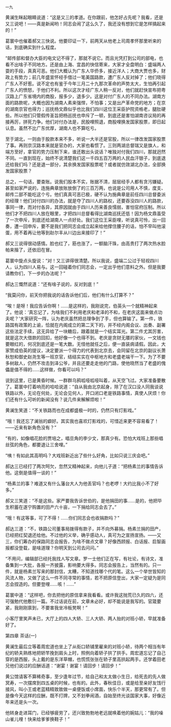    一九 

   黄澜生眯起眼睛说道：“这是又三的孝道。在你跟前，他怎好占先呢？我看，还是又三说吧！——真是新闻哟！同志会闹了这么久了，我还没有想到它是怎样搞起来的！”

   葛寰中也催着郝又三快说。他要印证一下，前两天从他老上司周孝怀那里听来的话，到底确实到什么程度。

   “邮传部和督办大臣的电文记不得了，那就不说它。而且光凭打到公司的部电，也看不出啥子不同地方。还是由上海、宜昌的快信寄来，大家才全盘明白：盛端两人耍的手段，真真可恶。他们大概认为广东人华侨多，接近洋人；大商大贾也多，财政上有势力；前几年盛宣怀经手借过一笔美国路款，遭广东人反对掉了；他们晓得广东人不好惹。说不定也有鉴于今年三月二十九那次革命的声势太大，生怕再引起广东人的愤怒，于他们不利。所以这次才经广东人稍一反对，他们就赶快宣布把粤汉路上广东省境内的商股，报多少，退多少。这是对付广东人的不同办法。湖南方面的路款呢，大概也因为湖南人素来强悍，不怕事；又是出产革命党的地方；在京的湖南京官也得力；巡抚杨文鼎似乎也比我们四川这位王采臣护院资格老，腿肚硬些。所以他们只管假传圣旨把杨巡抚也申斥了一顿，到底还是害怕湖南咨议局的再接再厉，拼死力争。他们对付办法是，民股哩照退，商股哩换发国家股票，即日起认息。虽然不比广东优厚，湖南人也不算吃亏。

   至于湖北，一则由于股款本来不多，听说一大半还是官股，所以一律改发国家股票了事。再则京汉路本来就是官办的，大家也看惯了。三则两湖总督瑞又是旗人，和端方至好，拿官的势力压制下来，谁还敢出头说话？唯独对付我们四川，那就迥然不同。一直到现在，始终不说清楚我们这一千四五百万两的人民血汗银子，到底退还给我们吗？还是退一部分，其余换发国家股票呢？或者就仿效湖北办法，全部换发国家股票？

   总之，一句话，要查账。说我们股本不实，账据不清，层层经手人都有贪污嫌疑。甚至如家严说的，连施典章放账放倒了的三百万两，也说是公司用人不慎，度支、邮传二部不能吃这个亏。他们真真可恶已极，硬不认为施典章是前任四川总督委派的经理！他们对付四川的办法，就是夺了四川人的路权，还要吞没四川人的路款，事同一律，而对付各异，其原因就由于四川人历来善良懦弱，害怕官府压制。所以他们才不把四川人放在眼里，才把四川总督看得比湖南巡抚还低！因为杨文鼎虽受了一次申斥，到底还给湖南人一点好处。我们这位王采臣哩，听说真可怜，出一回奏，遭一回申斥，要不是我们把同志会成立起来给他撑住腰子的话，怕不早叫他滚蛋，用不着再让他等到赵尔丰从川边出来接印了！”

   郝又三说得很动感情。脸也红了，筋也涨了，一额脑汗珠，由高贵打了两次热水脸帕来揩了，还依旧在冒。

   葛寰中旋点头旋说：“对！又三讲得很清楚。所以我说，盛端二公过于轻视四川人，认为四川人易与。这一回碰着你们同志会，一定出乎他们意料之外。但是我要请教你们，下一步的办法呢？”

   郝达三慨然说道：“还有啥子说的，反对到底！”

   “我莫问你，前天你把我说的话告诉他们后，他们有什么打算不？”

   “唉！是呀！我应告诉你啊！……是这样的，我刚说完，伯英头一个就精神起来了。他说：‘真忘记了，为啥我们不利用老庆和老泽的不和，在老庆这面来做点功夫呢？’大家研究一阵，认为老庆虽然把总理争到了手，但也算输了。第一件，铁路国有政策的上谕，恰就在内阁成立的第二天下的，并不经内阁会议、出奏、副署这些法定手续，这无异给了一块糖后，跟着就是一个结实耳光。第二件尤其厉害，就是这次大借款的回扣，他好像一个也得不到。老庆是贪财无餍的家伙，一文钱也要眼红的，何况到底还是一笔大数。无怪他就任之后，便一直装病请假。因此，大家赞成伯英的提议，决定要派一个得力的代表到北京去，会同留在北京的副议长萧秋恕和御史赵尧生等一班京官，结结实实在中枢地方和老盛老端干一下。为了不要多树敌人，仍然不攻击到泽公爷，并且还要走走他的门路，使他晓然当了老盛的傀儡是值不得的……这样做，你看可以吗？”

   说到这里，已是黄昏时候。一群群乌鸦呱哑呱哑叫着，从天空飞过。大家准备要散了。葛寰中打着响亮的哈哈说道：“自从我由北京起身，除了在汉口没人同我谈说铁路以外，无论在何处，无论会见何人，开口闭口老是铁路事情，真使人厌烦！你们还有什么可听的新闻没有？说几件来解解烦啦！”

   黄澜生笑道：“不关铁路而也在成都盛极一时的，仍然只有灯影戏。”

   “哦！我还忘了澜翁的癖好。其实我也喜欢灯影戏的，可惜近来更不容易看了！——近来有新角色没有？”

   “有的，如像唱花脸的贾培之，唱旦角的李少文，那真少有。恐怕大戏班上那些唱丝弦的角色，都要退让三舍哩。”

   “咦！有如此其高明吗？大戏班新近出了些什么好角，比如只说三庆会吧。”

   郝达三已经打了两次呵欠，忽然又精神起来，向他儿子道：“把杨素兰的事情告诉他。这倒是值得一谈的！”

   “杨素兰的事？难道又有什么藩台大人为他丢官吗？也老啰！大约比我小不了好多。”

   郝又三笑道：“不是这些。家严要我告诉世伯的，是他捐田的事……是的，他把毕生积蓄在遂宁购置的田产六十亩，一下捐给同志会去了。”

   “哦！有这等事，可了不得！……你们同志会也收捐款吗？”

   郝达三道：“不，铁路公司董事局拨得有款子，并不向外募捐。杨素兰捐的田产，已经把红契退还给他。不过他的义举，确乎感动人，真可为之宣扬宣扬。——又三，你们筹办的保路同志会报告，为啥不做点文章？好像西顾报、白话报、启智画报都没登载，是啥道理？你明天到公司去问问。”

   “不用问，编辑部已经托我找人写文章。罗一士他们正在写，有社论，有诗文，准备集到一大批，各报一齐披露，影响要大得多。同志会报告上，当然有的。只一件，就是杨素兰写来的那封信，太糟，不知道找哪个代的笔。这么一个举世皆知的风流人物，又做了这么一件不同寻常的事情，若不把原信登出，大家一定疑为是同志会捏造的。但要登哩……咳！……”

   葛寰中道：“这样吧，你去把他的原信拿来我看看。或许我这抛荒已久的四六，还可强勉代他敷衍一篇。不过话说在前，文章未必好，却不能说是我写的。官箴要紧，我刚刚禀到，不要害我坐冷板凳啊！”

   小客厅里笑声未已，大厅上的四人大轿、三人大轿、两人抬的对班小轿，早就准备好了。

   第四章 茶话(一)

   黄澜生最后立等着周宏道也坐上了从街口轿铺里雇来的对班小轿，待两个相当有年纪的轿夫熟练地把轿竿挽到肩头上时，照例向着轿子拱了拱手。周宏道忘记了自己穿的是西服，头上戴的是东洋草帽，也慌慌张张在轿子里高拱起两手。还学着田老兄他们说过的应酬话道：“谢宴！谢宴！请回步！请回步！”

   黄公馆请客不算稀奇事，至少逢年过节，给自己和太太做小生日，给死去的先人做冥寿，一次摆席到四五桌的时候，也有的。此外，春秋佳日，或是给至亲好友饯行接风，叫小王或老蓝精精致致做一桌便饭或小席面，快乐个半天，那更常有了。但是像今天这样的应酬，既不打牌，又不划拳闹酒，自始至终光谈国家大事，好像近年来还是头一次。

   他转身走进耳门，已经够疲劳了，还兴致勃勃地老远就唤着他的婉姑儿：“我的噪山雀儿哩！快来给爹爹换鞋子！”

